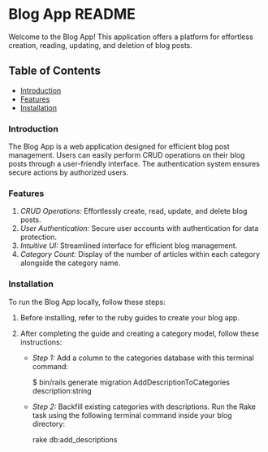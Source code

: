 # Blog App README

Welcome to the Blog App! This application offers a platform for effortless creation, reading, updating, and deletion of blog posts.

## Table of Contents
- [Introduction](#introduction)
- [Features](#features)
- [Installation](#installation)

### Introduction
The Blog App is a web application designed for efficient blog post management. Users can easily perform CRUD operations on their blog posts through a user-friendly interface. The authentication system ensures secure actions by authorized users.

### Features
1. *CRUD Operations:* Effortlessly create, read, update, and delete blog posts.
2. *User Authentication:* Secure user accounts with authentication for data protection.
3. *Intuitive UI:* Streamlined interface for efficient blog management.
4. *Category Count:* Display of the number of articles within each category alongside the category name.

### Installation
To run the Blog App locally, follow these steps:

1. Before installing, refer to the ruby guides to create your blog app.
2. After completing the guide and creating a category model, follow these instructions:

   - *Step 1:* Add a column to the categories database with this terminal command:
     
     $ bin/rails generate migration AddDescriptionToCategories description:string
     
   - *Step 2:* Backfill existing categories with descriptions. Run the Rake task using the following terminal command inside your blog directory:
     
     rake db:add_descriptions